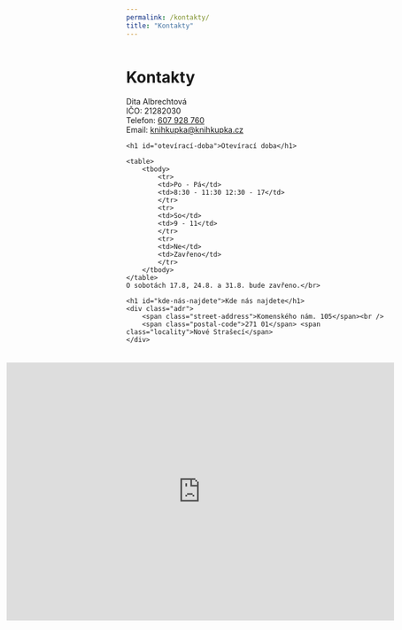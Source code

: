 ```yaml
---
permalink: /kontakty/
title: "Kontakty"
---
```

<div style="float:left; width=30%">
<div class="vcard">
    <h1 id="kontakty">Kontakty</h1> 
    Dita Albrechtová<br />
    IČO: 21282030<br />
    Telefon: <a href="tel:+420607928760">607 928 760</a><br />
    Email: <a href="mailto:knihkupka@knihkupka.cz">knihkupka@knihkupka.cz</a>

    <h1 id="otevírací-doba">Otevírací doba</h1>

    <table>
        <tbody>
            <tr>
            <td>Po - Pá</td>
            <td>8:30 - 11:30 12:30 - 17</td>
            </tr>
            <tr>
            <td>So</td>
            <td>9 - 11</td>
            </tr>
            <tr>
            <td>Ne</td>
            <td>Zavřeno</td>
            </tr>
        </tbody>
    </table>
    O sobotách 17.8, 24.8. a 31.8. bude zavřeno.</br>

    <h1 id="kde-nás-najdete">Kde nás najdete</h1>
    <div class="adr">
        <span class="street-address">Komenského nám. 105</span><br />
        <span class="postal-code">271 01</span> <span class="locality">Nové Strašecí</span>
    </div>
</div>
</div>
<div style="float:right; width=70%; padding: 20px;">
    <iframe style="border:none" src="https://frame.mapy.cz/s/fosavuluzu" width="700" height="466" frameborder="0"></iframe>
</div>
<div style="clear:both"></div>



